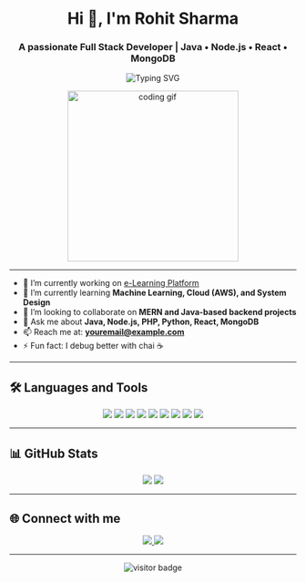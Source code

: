 <h1 align="center">Hi 👋, I'm Rohit Sharma</h1>
<h3 align="center">A passionate Full Stack Developer | Java • Node.js • React • MongoDB</h3>

<p align="center">
  <img src="https://readme-typing-svg.demolab.com?font=Fira+Code&duration=2000&pause=1000&color=58A6FF&center=true&width=450&lines=Full+Stack+Developer;Java+%7C+Node.js+%7C+React+%7C+MongoDB;Always+Learning+Something+New" alt="Typing SVG" />
</p>

<p align="center">
  <img src="https://media.giphy.com/media/qgQUggAC3Pfv687qPC/giphy.gif" width="300" alt="coding gif"/>
</p>

---

- 🔭 I’m currently working on [e-Learning Platform](https://github.com/rohitshrma11/e-Learning-Platform.git)
- 🌱 I’m currently learning **Machine Learning, Cloud (AWS), and System Design**
- 👯 I’m looking to collaborate on **MERN and Java-based backend projects**
- 💬 Ask me about **Java, Node.js, PHP, Python, React, MongoDB**
- 📫 Reach me at: **youremail@example.com**
- ⚡ Fun fact: I debug better with chai ☕

---

## 🛠️ Languages and Tools
<p align="center">
  <img src="https://img.shields.io/badge/Java-ED8B00?style=for-the-badge&logo=java&logoColor=white"/>
  <img src="https://img.shields.io/badge/Node.js-339933?style=for-the-badge&logo=nodedotjs&logoColor=white"/>
  <img src="https://img.shields.io/badge/React-20232A?style=for-the-badge&logo=react&logoColor=61DAFB"/>
  <img src="https://img.shields.io/badge/MongoDB-4EA94B?style=for-the-badge&logo=mongodb&logoColor=white"/>
  <img src="https://img.shields.io/badge/PHP-777BB4?style=for-the-badge&logo=php&logoColor=white"/>
  <img src="https://img.shields.io/badge/Python-3776AB?style=for-the-badge&logo=python&logoColor=white"/>
  <img src="https://img.shields.io/badge/MySQL-00000F?style=for-the-badge&logo=mysql&logoColor=white"/>
  <img src="https://img.shields.io/badge/HTML-E34F26?style=for-the-badge&logo=html5&logoColor=white"/>
  <img src="https://img.shields.io/badge/CSS-1572B6?style=for-the-badge&logo=css3&logoColor=white"/>
</p>

---

## 📊 GitHub Stats
<p align="center">
  <img src="https://github-readme-stats.vercel.app/api?username=rohitshrma11&show_icons=true&theme=tokyonight" />
  <img src="https://github-readme-streak-stats.herokuapp.com?user=rohitshrma11&theme=tokyonight" />
</p>

---

## 🌐 Connect with me
<p align="center">
  <a href="https://www.linkedin.com/in/your-linkedin/" target="blank">
    <img src="https://img.shields.io/badge/LinkedIn-blue?style=for-the-badge&logo=linkedin&logoColor=white"/>
  </a>
  <a href="mailto:youremail@example.com">
    <img src="https://img.shields.io/badge/Gmail-red?style=for-the-badge&logo=gmail&logoColor=white"/>
  </a>
</p>

---

<p align="center">
  <img src="https://visitor-badge.laobi.icu/badge?page_id=rohitshrma11" alt="visitor badge"/>
</p>
